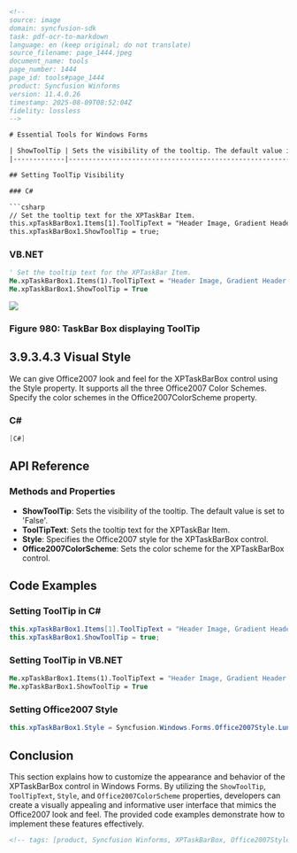 ```html
<!-- 
source: image
domain: syncfusion-sdk
task: pdf-ocr-to-markdown
language: en (keep original; do not translate)
source_filename: page_1444.jpeg
document_name: tools
page_number: 1444
page_id: tools#page_1444
product: Syncfusion Winforms
version: 11.4.0.26
timestamp: 2025-08-09T08:52:04Z
fidelity: lossless
-->

# Essential Tools for Windows Forms

| ShowToolTip | Sets the visibility of the tooltip. The default value is set to 'False'. |
|-------------|-----------------------------------------------------------------------------|

## Setting ToolTip Visibility

### C#

```csharp
// Set the tooltip text for the XPTaskBar Item.
this.xpTaskBarBox1.Items[1].ToolTipText = "Header Image, Gradient Header Brush";
this.xpTaskBarBox1.ShowToolTip = true;
```

### VB.NET

```vb
' Set the tooltip text for the XPTaskBar Item.
Me.xpTaskBarBox1.Items(1).ToolTipText = "Header Image, Gradient Header Brush"
Me.xpTaskBarBox1.ShowToolTip = True
```

![](image.png)

### Figure 980: TaskBar Box displaying ToolTip

## 3.9.3.4.3 Visual Style

We can give Office2007 look and feel for the XPTaskBarBox control using the Style property. It supports all the three Office2007 Color Schemes. Specify the color schemes in the Office2007ColorScheme property.

### C#

```csharp
[C#]
```

## API Reference

### Methods and Properties

- **ShowToolTip**: Sets the visibility of the tooltip. The default value is set to 'False'.
- **ToolTipText**: Sets the tooltip text for the XPTaskBar Item.
- **Style**: Specifies the Office2007 style for the XPTaskBarBox control.
- **Office2007ColorScheme**: Sets the color scheme for the XPTaskBarBox control.

## Code Examples

### Setting ToolTip in C#

```csharp
this.xpTaskBarBox1.Items[1].ToolTipText = "Header Image, Gradient Header Brush";
this.xpTaskBarBox1.ShowToolTip = true;
```

### Setting ToolTip in VB.NET

```vb
Me.xpTaskBarBox1.Items(1).ToolTipText = "Header Image, Gradient Header Brush"
Me.xpTaskBarBox1.ShowToolTip = True
```

### Setting Office2007 Style

```csharp
this.xpTaskBarBox1.Style = Syncfusion.Windows.Forms.Office2007Style.LunaSilver;
```

## Conclusion

This section explains how to customize the appearance and behavior of the XPTaskBarBox control in Windows Forms. By utilizing the `ShowToolTip`, `ToolTipText`, `Style`, and `Office2007ColorScheme` properties, developers can create a visually appealing and informative user interface that mimics the Office2007 look and feel. The provided code examples demonstrate how to implement these features effectively.

```html
<!-- tags: [product, Syncfusion Winforms, XPTaskBarBox, Office2007Style, ToolTip, ColorScheme] keywords: [ShowToolTip, ToolTipText, Style, Office2007ColorScheme, Appearance, Behavior, User Interface] -->
```